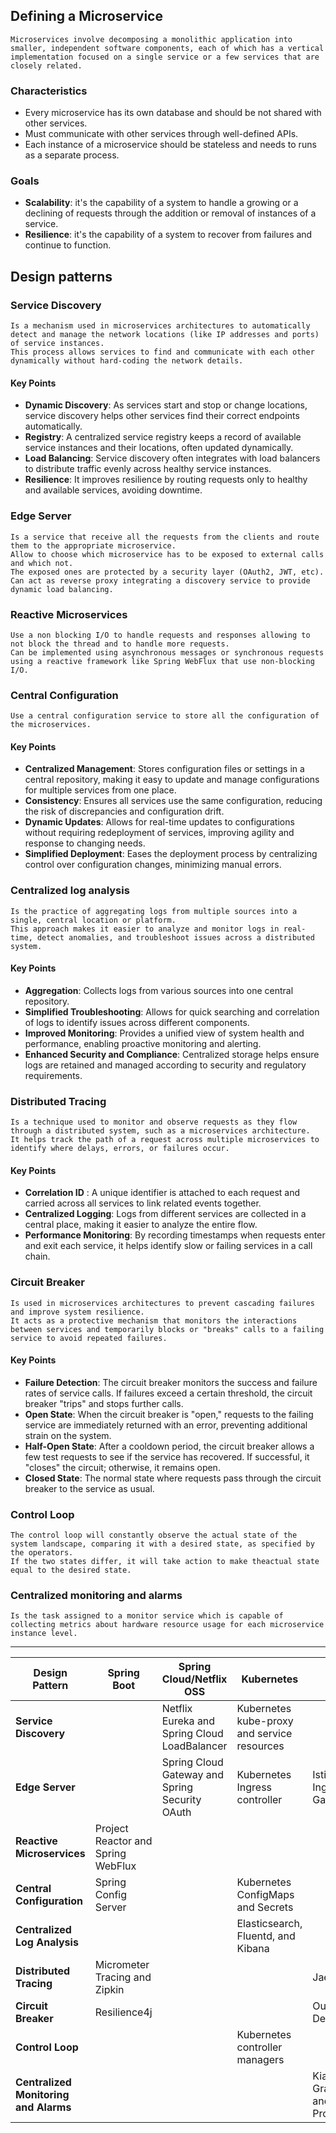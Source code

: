 ## Defining a Microservice
```text
Microservices involve decomposing a monolithic application into smaller, independent software components, each of which has a vertical implementation focused on a single service or a few services that are closely related.
```
### Characteristics
- Every microservice has its own database and should be not shared with other services.
- Must communicate with other services through well-defined APIs.
- Each instance of a microservice should be stateless and needs to runs as a separate process.

### Goals
- **Scalability**: it's the capability of a system to handle a growing or a declining of requests through the addition or removal of instances of a service.
- **Resilience**: it's the capability of a system to recover from failures and continue to function.

## Design patterns

### Service Discovery
```text
Is a mechanism used in microservices architectures to automatically detect and manage the network locations (like IP addresses and ports) of service instances. 
This process allows services to find and communicate with each other dynamically without hard-coding the network details.
```
#### Key Points
- **Dynamic Discovery**: As services start and stop or change locations, service discovery helps other services find their correct endpoints automatically.
- **Registry**: A centralized service registry keeps a record of available service instances and their locations, often updated dynamically.
- **Load Balancing**: Service discovery often integrates with load balancers to distribute traffic evenly across healthy service instances.
- **Resilience**: It improves resilience by routing requests only to healthy and available services, avoiding downtime.

### Edge Server
```text
Is a service that receive all the requests from the clients and route them to the appropriate microservice.
Allow to choose which microservice has to be exposed to external calls and which not.
The exposed ones are protected by a security layer (OAuth2, JWT, etc).
Can act as reverse proxy integrating a discovery service to provide dynamic load balancing.
```

### Reactive Microservices
```text
Use a non blocking I/O to handle requests and responses allowing to not block the thread and to handle more requests.
Can be implemented using asynchronous messages or synchronous requests using a reactive framework like Spring WebFlux that use non-blocking I/O.
```

### Central Configuration
```text
Use a central configuration service to store all the configuration of the microservices.
```
#### Key Points
- **Centralized Management**: Stores configuration files or settings in a central repository, making it easy to update and manage configurations for multiple services from one place.
- **Consistency**: Ensures all services use the same configuration, reducing the risk of discrepancies and configuration drift.
- **Dynamic Updates**: Allows for real-time updates to configurations without requiring redeployment of services, improving agility and response to changing needs.
- **Simplified Deployment**: Eases the deployment process by centralizing control over configuration changes, minimizing manual errors.

### Centralized log analysis
```text
Is the practice of aggregating logs from multiple sources into a single, central location or platform. 
This approach makes it easier to analyze and monitor logs in real-time, detect anomalies, and troubleshoot issues across a distributed system.
```
#### Key Points
- **Aggregation**: Collects logs from various sources into one central repository.
- **Simplified Troubleshooting**: Allows for quick searching and correlation of logs to identify issues across different components.
- **Improved Monitoring**: Provides a unified view of system health and performance, enabling proactive monitoring and alerting.
- **Enhanced Security and Compliance**: Centralized storage helps ensure logs are retained and managed according to security and regulatory requirements.

### Distributed Tracing
```text
Is a technique used to monitor and observe requests as they flow through a distributed system, such as a microservices architecture. 
It helps track the path of a request across multiple microservices to identify where delays, errors, or failures occur.
```
#### Key Points
- **Correlation ID** : A unique identifier is attached to each request and carried across all services to link related events together.
- **Centralized Logging**: Logs from different services are collected in a central place, making it easier to analyze the entire flow.
- **Performance Monitoring**: By recording timestamps when requests enter and exit each service, it helps identify slow or failing services in a call chain.

### Circuit Breaker
```text
Is used in microservices architectures to prevent cascading failures and improve system resilience. 
It acts as a protective mechanism that monitors the interactions between services and temporarily blocks or "breaks" calls to a failing service to avoid repeated failures.
```
#### Key Points
- **Failure Detection**: The circuit breaker monitors the success and failure rates of service calls. If failures exceed a certain threshold, the circuit breaker "trips" and stops further calls.
- **Open State**: When the circuit breaker is "open," requests to the failing service are immediately returned with an error, preventing additional strain on the system.
- **Half-Open State**: After a cooldown period, the circuit breaker allows a few test requests to see if the service has recovered. If successful, it "closes" the circuit; otherwise, it remains open.
- **Closed State**: The normal state where requests pass through the circuit breaker to the service as usual.

### Control Loop
```text
The control loop will constantly observe the actual state of the system landscape, comparing it with a desired state, as specified by the operators.
If the two states differ, it will take action to make theactual state equal to the desired state.
```

### Centralized monitoring and alarms
```text
Is the task assigned to a monitor service which is capable of collecting metrics about hardware resource usage for each microservice instance level.
```

---



| Design Pattern             | Spring Boot                          | Spring Cloud/Netflix OSS                | Kubernetes                        | Istio                           |
|----------------------------|--------------------------------------|-----------------------------------------|-----------------------------------|---------------------------------|
| **Service Discovery**       |                                      | Netflix Eureka and Spring Cloud LoadBalancer | Kubernetes kube-proxy and service resources |                                 |
| **Edge Server**             |                                      | Spring Cloud Gateway and Spring Security OAuth | Kubernetes Ingress controller     | Istio Ingress Gateway           |
| **Reactive Microservices**  | Project Reactor and Spring WebFlux   |                                         |                                   |                                 |
| **Central Configuration**   | Spring Config Server                 |                                         | Kubernetes ConfigMaps and Secrets |                                 |
| **Centralized Log Analysis**|                                      |                                         | Elasticsearch, Fluentd, and Kibana |                                 |
| **Distributed Tracing**     | Micrometer Tracing and Zipkin        |                                         |                                   | Jaeger                          |
| **Circuit Breaker**         | Resilience4j                         |                                         |                                   | Outlier Detection               |
| **Control Loop**            |                                      |                                         | Kubernetes controller managers    |                                 |
| **Centralized Monitoring and Alarms** |                           |                                         |                                   | Kiali, Grafana, and Prometheus  |




